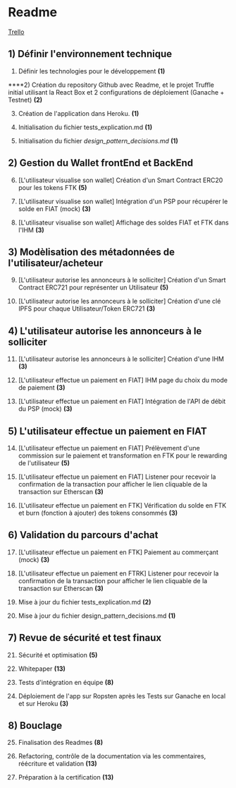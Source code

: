 # Readme

[Trello](https://trello.com/b/E23nW3Nz/mcc)

## 1) Définir l'environnement technique

1) Définir les technologies pour le développement **(1)**

 ****2) Création du repository Github avec Readme, et le projet Truffle initial utilisant la React Box et 2 configurations de déploiement (Ganache + Testnet) **(2)**

3) Création de l'application dans Heroku. **(1)**

4) Initialisation du fichier tests_explication.md **(1)**

5) Initialisation du fichier *design_pattern_decisions.md* **(1)**

## 2) Gestion du Wallet frontEnd et BackEnd

6) [L'utilisateur visualise son wallet] Création d'un Smart Contract ERC20 pour les tokens FTK **(5)**

7) [L'utilisateur visualise son wallet] Intégration d'un PSP pour récupérer le solde en FIAT (mock) **(3)**

8) [L'utilisateur visualise son wallet] Affichage des soldes FIAT et FTK dans l'IHM **(3)**

## 3) Modèlisation des métadonnées de l'utilisateur/acheteur

9) [L'utilisateur autorise les annonceurs à le solliciter] Création d'un Smart Contract ERC721 pour représenter un Utilisateur **(5)**

10) [L'utilisateur autorise les annonceurs à le solliciter] Création d'une clé IPFS pour chaque Utilisateur/Token ERC721 **(3)**

## 4) L'utilisateur autorise les annonceurs à le solliciter

11) [L'utilisateur autorise les annonceurs à le solliciter] Création d'une IHM **(3)**

12) [L'utilisateur effectue un paiement en FIAT] IHM page du choix du mode de paiement **(3)**

13) [L'utilisateur effectue un paiement en FIAT] Intégration de l'API de débit du PSP (mock) **(3)**

## 5) L'utilisateur effectue un paiement en FIAT

14) [L'utilisateur effectue un paiement en FIAT] Prélèvement d'une commission sur le paiement et transformation en FTK pour le rewarding de l'utilisateur **(5)**

15) [L'utilisateur effectue un paiement en FIAT] Listener pour recevoir la confirmation de la transaction pour afficher le lien cliquable de la transaction sur Etherscan **(3)**

16) [L'utilisateur effectue un paiement en FTK] Vérification du solde en FTK et burn (fonction à ajouter) des tokens consommés **(3)**

## 6) Validation du parcours d'achat

17) [L'utilisateur effectue un paiement en FTK] Paiement au commerçant (mock) **(3)**

18) [L'utilisateur effectue un paiement en FTRK] Listener pour recevoir la confirmation de la transaction pour afficher le lien cliquable de la transaction sur Etherscan **(3)**

19) Mise à jour du fichier tests_explication.md **(2)**

20) Mise à jour du fichier design_pattern_decisions.md **(1)**

## 7) Revue de sécurité et test finaux

21) Sécurité et optimisation **(5)**

22) Whitepaper **(13)**

23) Tests d'intégration en équipe **(8)** 

24) Déploiement de l'app sur Ropsten après les Tests sur Ganache en local et sur Heroku **(3)**

## 8) Bouclage

25) Finalisation des Readmes **(8)**

26) Refactoring, contrôle de la documentation via les commentaires, réécriture et validation **(13)**

27) Préparation à la certification **(13)**
